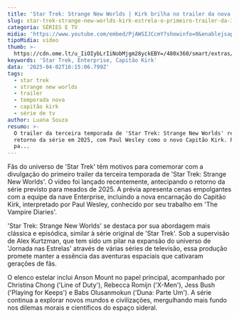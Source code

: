 ```yaml
---
title: 'Star Trek: Strange New Worlds | Kirk brilha no trailer da nova temporada'
slug: star-trek-strange-new-worlds-kirk-estrela-o-primeiro-trailer-da-3-temporada
categoria: SÉRIES E TV
midia: 'https://www.youtube.com/embed/PjAWSIJCcmY?showinfo=0&enablejsapi=1'
tipoMidia: video
thumb: >-
  https://cdn.ome.lt/u_IiOIybLrIiNobMjgm28yckEBY=/480x360/smart/extras/conteudos/Captura_de_tela_2025-04-02_120914.png
keywords: 'Star Trek, Enterprise, Capitão Kirk'
data: '2025-04-02T16:15:06.799Z'
tags:
  - star trek
  - strange new worlds
  - trailer
  - temporada nova
  - capitão kirk
  - série de tv
author: Luana Souza
resumo: >-
  O trailer da terceira temporada de 'Star Trek: Strange New Worlds' revela o
  retorno da série em 2025, com Paul Wesley como o novo Capitão Kirk. Prepare-se
  pa...
---
```


Fãs do universo de 'Star Trek' têm motivos para comemorar com a divulgação do primeiro trailer da terceira temporada de 'Star Trek: Strange New Worlds'. O vídeo foi lançado recentemente, antecipando o retorno da série previsto para meados de 2025. A prévia apresenta cenas empolgantes com a equipe da nave Enterprise, incluindo a nova encarnação do Capitão Kirk, interpretado por Paul Wesley, conhecido por seu trabalho em 'The Vampire Diaries'.

'Star Trek: Strange New Worlds' se destaca por sua abordagem mais clássica e episódica, similar à série original de 'Star Trek'. Sob a supervisão de Alex Kurtzman, que tem sido um pilar na expansão do universo de 'Jornada nas Estrelas' através de várias séries de televisão, essa produção promete manter a essência das aventuras espaciais que cativaram gerações de fãs.

O elenco estelar inclui Anson Mount no papel principal, acompanhado por Christina Chong ('Line of Duty'), Rebecca Romijn ('X-Men'), Jess Bush ('Playing for Keeps') e Babs Olusanmokun ('Duna: Parte Um'). A série continua a explorar novos mundos e civilizações, mergulhando mais fundo nos dilemas morais e científicos do espaço sideral.
